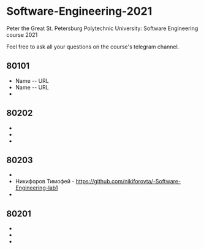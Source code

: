 # Software-Engineering-2021
Peter the Great St. Petersburg Polytechnic University: Software Engineering course 2021

Feel free to ask all your questions on the course's telegram channel.

## 80101

- Name -- URL
- Name -- URL
-

## 80202

-
-
-

## 80203

-
- Никифоров Тимофей - https://github.com/nikiforovta/-Software-Engineering-lab1
-

## 80201

-
-
-

